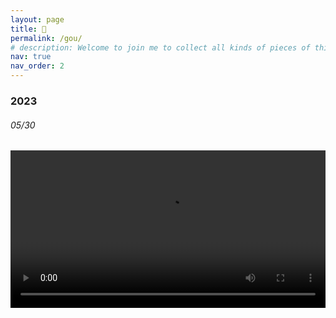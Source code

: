 ```yaml
---
layout: page
title: 🐶
permalink: /gou/
# description: Welcome to join me to collect all kinds of pieces of this marvelous planet 🌍
nav: true
nav_order: 2
---
```


### 2023

###### 05/30 

<video src="../../assets/video/2023/05/dancing_with_a_stranger.MOV" width="100%" preload controls>
</video>
